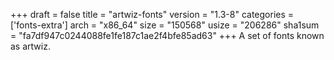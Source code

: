 +++
draft = false
title = "artwiz-fonts"
version = "1.3-8"
categories = ['fonts-extra']
arch = "x86_64"
size = "150568"
usize = "206286"
sha1sum = "fa7df947c0244088fe1fe187c1ae2f4bfe85ad63"
+++
A set of fonts known as artwiz.